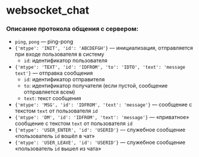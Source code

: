 # websocket_chat

### Описание протокола общения с сервером:

* `ping`, `pong` — ping-pong
* `{'mtype': 'INIT', 'id': 'ABCDEFGH'}` — инициализация, отправляется при входе пользователя в систему
    - `id`: идентификатор пользователя
* `{'mtype': 'TEXT', 'id': 'IDFROM', 'to': 'IDTO', 'text': 'message text'}` — отправка сообщения
    - `id`: идентификатор отправителя
    - `to`: идентификатор получателя (если пустой, сообщение отправляется всем)
    - `text`: текст сообщения
* `{'mtype': 'MSG', 'id': 'IDFROM', 'text': 'message'}` — сообщение с текстом `text` от пользователя `id`
* `{'mtype': 'DM', 'id': 'IDFROM', 'text': 'message'}` — «приватное» сообщение с текстом `text` от пользователя `id`
* `{'mtype': 'USER_ENTER', 'id': 'USERID'}` — служебное сообщение «пользователь `id` вошёл в чат»
* `{'mtype': 'USER_LEAVE', 'id': 'USERID'}` — служебное сообщение «пользователь `id` вышел из чата»
